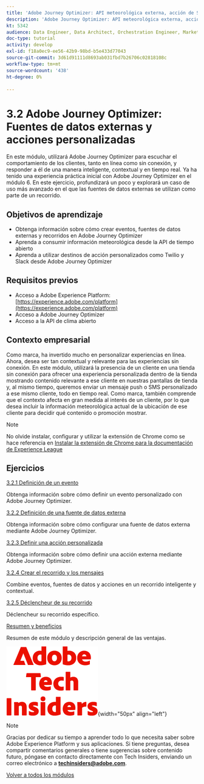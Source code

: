 ```yaml
---
title: 'Adobe Journey Optimizer: API meteorológica externa, acción de SMS y más'
description: 'Adobe Journey Optimizer: API meteorológica externa, acción de SMS y más'
kt: 5342
audience: Data Engineer, Data Architect, Orchestration Engineer, Marketer
doc-type: tutorial
activity: develop
exl-id: f18a0ec9-ee56-42b9-98bd-b5e433d77043
source-git-commit: 3d61d91111d8693ab031fbd7b26706c02818108c
workflow-type: tm+mt
source-wordcount: '438'
ht-degree: 0%

---
```


# 3.2 Adobe Journey Optimizer: Fuentes de datos externas y acciones personalizadas

En este módulo, utilizará Adobe Journey Optimizer para escuchar el comportamiento de los clientes, tanto en línea como sin conexión, y responder a él de una manera inteligente, contextual y en tiempo real. Ya ha tenido una experiencia práctica inicial con Adobe Journey Optimizer en el módulo 6. En este ejercicio, profundizará un poco y explorará un caso de uso más avanzado en el que las fuentes de datos externas se utilizan como parte de un recorrido.

## Objetivos de aprendizaje

- Obtenga información sobre cómo crear eventos, fuentes de datos externas y recorridos en Adobe Journey Optimizer
- Aprenda a consumir información meteorológica desde la API de tiempo abierto
- Aprenda a utilizar destinos de acción personalizados como Twilio y Slack desde Adobe Journey Optimizer

## Requisitos previos

- Acceso a Adobe Experience Platform: [https://experience.adobe.com/platform](https://experience.adobe.com/platform)
- Acceso a Adobe Journey Optimizer
- Acceso a la API de clima abierto

## Contexto empresarial

Como marca, ha invertido mucho en personalizar experiencias en línea. Ahora, desea ser tan contextual y relevante para las experiencias sin conexión.
En este módulo, utilizará la presencia de un cliente en una tienda sin conexión para ofrecer una experiencia personalizada dentro de la tienda mostrando contenido relevante a ese cliente en nuestras pantallas de tienda y, al mismo tiempo, queremos enviar un mensaje push o SMS personalizado a ese mismo cliente, todo en tiempo real.
Como marca, también comprende que el contexto afecta en gran medida al interés de un cliente, por lo que desea incluir la información meteorológica actual de la ubicación de ese cliente para decidir qué contenido o promoción mostrar.

>[!NOTE]
>
>No olvide instalar, configurar y utilizar la extensión de Chrome como se hace referencia en [Instalar la extensión de Chrome para la documentación de Experience League](../../../getting-started/gettingstarted/ex1.md)

## Ejercicios

[3.2.1 Definición de un evento](./ex1.md)

Obtenga información sobre cómo definir un evento personalizado con Adobe Journey Optimizer.

[3.2.2 Definición de una fuente de datos externa](./ex2.md)

Obtenga información sobre cómo configurar una fuente de datos externa mediante Adobe Journey Optimizer.

[3.2.3 Definir una acción personalizada](./ex3.md)

Obtenga información sobre cómo definir una acción externa mediante Adobe Journey Optimizer.

[3.2.4 Crear el recorrido y los mensajes](./ex4.md)

Combine eventos, fuentes de datos y acciones en un recorrido inteligente y contextual.

[3.2.5 Déclencheur de su recorrido](./ex5.md)

Déclencheur su recorrido específico.

[Resumen y beneficios](./summary.md)

Resumen de este módulo y descripción general de las ventajas.

![Perspectivas técnicas](./../../../../assets/images/techinsiders.png){width="50px" align="left"}

>[!NOTE]
>
>Gracias por dedicar su tiempo a aprender todo lo que necesita saber sobre Adobe Experience Platform y sus aplicaciones. Si tiene preguntas, desea compartir comentarios generales o tiene sugerencias sobre contenido futuro, póngase en contacto directamente con Tech Insiders, enviando un correo electrónico a **techinsiders@adobe.com**.

[Volver a todos los módulos](./../../../../overview.md)
